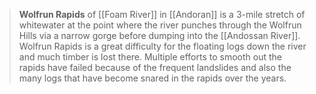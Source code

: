 > **Wolfrun Rapids** of [[Foam River]] in [[Andoran]] is a 3-mile stretch of whitewater at the point where the river punches through the Wolfrun Hills via a narrow gorge before dumping into the [[Andossan River]]. Wolfrun Rapids is a great difficulty for the floating logs down the river and much timber is lost there. Multiple efforts to smooth out the rapids have failed because of the frequent landslides and also the many logs that have become snared in the rapids over the years.








